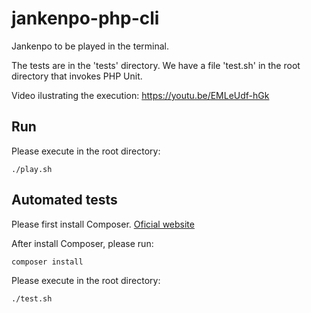 # jankenpo-php-cli

Jankenpo to be played in the terminal.

The tests are in the 'tests' directory. We have a file 'test.sh' in the root directory that invokes PHP Unit.

Video ilustrating the execution: https://youtu.be/EMLeUdf-hGk

## Run

Please execute in the root directory:

```
./play.sh
```

## Automated tests

Please first install Composer. [Oficial website](https://getcomposer.org/)

After install Composer, please run:

```
composer install
```

Please execute in the root directory:

```
./test.sh
```


